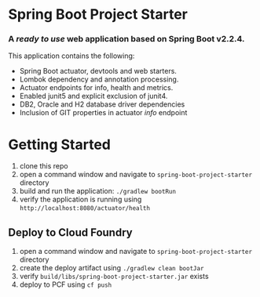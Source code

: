 # Spring Boot Project Starter

### A _ready to use_ web application based on Spring Boot v2.2.4.  

This application contains the following:
* Spring Boot actuator, devtools and web starters.
* Lombok dependency and annotation processing.
* Actuator endpoints for info, health and metrics.
* Enabled junit5 and explicit exclusion of junit4.
* DB2, Oracle and H2 database driver dependencies
* Inclusion of GIT properties in actuator _info_ endpoint 

# Getting Started
1. clone this repo
2. open a command window and navigate to `spring-boot-project-starter` directory
3. build and run the application: `./gradlew bootRun`
4. verify the application is running using `http://localhost:8080/actuator/health`

## Deploy to Cloud Foundry
1. open a command window and navigate to `spring-boot-project-starter` directory
2. create the deploy artifact using `./gradlew clean bootJar`
3. verify `build/libs/spring-boot-project-starter.jar` exists
4. deploy to PCF using `cf push`
